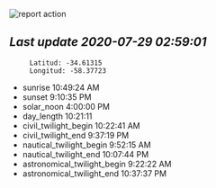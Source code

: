 ![report action](https://github.com/matiasz8/actions-for-reports/workflows/report%20action/badge.svg?branch=develop) 


## *****Last update 2020-07-29 02:59:01*****



		 Latitud: -34.61315
		 Longitud: -58.37723

 - sunrise 	 10:49:24 AM
 - sunset 	 9:10:35 PM
 - solar_noon 	 4:00:00 PM
 - day_length 	 10:21:11
 - civil_twilight_begin 	 10:22:41 AM
 - civil_twilight_end 	 9:37:19 PM
 - nautical_twilight_begin 	 9:52:15 AM
 - nautical_twilight_end 	 10:07:44 PM
 - astronomical_twilight_begin 	 9:22:22 AM
 - astronomical_twilight_end 	 10:37:37 PM
